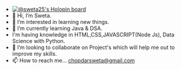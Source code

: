 - [![@sweta25's Holopin board](https://holopin.me/sweta25)](https://holopin.io/@sweta25)
- 👋 Hi, I’m Sweta.
- 👀 I’m interested in learning new things.
- 🌱 I’m currently learning Java & DSA.
- I'm having knowledge in HTML,CSS,JAVASCRIPT(Node Js), Data Science with Python.
- 💞️ I’m looking to collaborate on Project's which will help me out to improve my skills.
- 📫 How to reach me... chopdarsweta@gmail.com

<!---
Sweta2501/Sweta2501 is a ✨ special ✨ repository because its `README.md` (this file) appears on your GitHub profile.
You can click the Preview link to take a look at your changes.
--->
